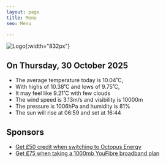 ```yaml
---
layout: page
title: Menu
seo: Menu

---
```


![Logo](/images/logo.jpg){:width="832px"}

<!-- weather_marker starts -->
## On Thursday, 30 October 2025

- The average temperature today is 10.04˚C,
- With highs of 10.38˚C and lows of 9.75˚C,
- It may feel like 9.21˚C with few clouds
- The wind speed is 3.13m/s and visibility is 10000m
- The pressure is 1006hPa and humidity is 81%
- The sun will rise at 06:59 and set at 16:44

<!-- weather_marker ends -->

## Sponsors

- [Get £50 credit when switching to Octopus Energy](https://bit.ly/3oD1nnS)
- [Get £75 when taking a 1000mb YouFibre broadband plan](https://aklam.io/91zWhU?)
